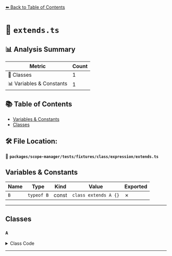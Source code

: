[⬅️ Back to Table of Contents](../../../../../../index.md)

# 📄 `extends.ts`

## 📊 Analysis Summary

| Metric | Count |
|--------|-------|
| 🧱 Classes | 1 |
| 📊 Variables & Constants | 1 |

## 📚 Table of Contents

- [Variables & Constants](#variables-constants)
- [Classes](#classes)

## 🛠️ File Location:
📂 **`packages/scope-manager/tests/fixtures/class/expression/extends.ts`**

## Variables & Constants

| Name | Type | Kind | Value | Exported |
|------|------|------|-------|----------|
| `B` | `typeof B` | const | `class extends A {}` | ✗ |


---

## Classes

### `A`

<details><summary>Class Code</summary>

```ts
class A {}
```
</details>


---